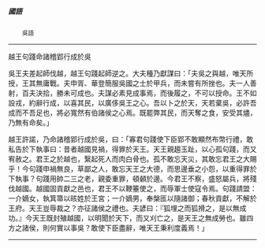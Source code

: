 

##### 國語
　　`吳語`

* * *

越王句踐命諸稽郢行成於吳

吳王夫差起師伐越，越王句踐起師逆之。大夫種乃獻謀曰：「夫吳之與越，唯天所授，王其無庸戰。夫申胥、華登簡服吳國之士於甲兵，而未嘗有所挫也。夫一人善射，百夫決拾，勝未可成也。夫謀必素見成事焉，而後履之，不可以授命。王不如設戎，約辭行成，以喜其民，以廣侈吳王之心。吾以卜之於天，天若棄吳，必許吾成而不吾足也，將必寬然有伯諸侯之心焉。既罷弊其民，而天奪之食，安受其燼，乃無有命矣。」

越王許諾，乃命諸稽郢行成於吳，曰：「寡君句踐使下臣郢不敢顯然布幣行禮，敢私告於下執事曰：昔者越國見禍，得罪於天王。天王親趨玉趾，以心孤句踐，而又宥赦之。君王之於越也，繄起死人而肉白骨也。孤不敢忘天災，其敢忘君王之大賜乎！今句踐申禍無良，草鄙之人，敢忘天王之大德，而思邊垂之小怨，以重得罪於下執事？句踐用帥二三之老，親委重罪，頓顙於邊。今君王不察，盛怒屬兵，將殘伐越國。越國固貢獻之邑也，君王不以鞭箠使之，而辱軍士使寇令焉。句踐請盟：一介嫡女，執箕箒以晐姓於王宮；一介嫡男，奉槃匜以隨諸御；春秋貢獻，不解於王府。天王豈辱裁之？亦征諸侯之禮也。夫諺曰：『狐埋之而狐搰之，是以無成功。』今天王既封殖越國，以明聞於天下，而又刈亡之，是天王之無成勞也。雖四方之諸侯，則何實以事吳？敢使下臣盡辭，唯天王秉利度義焉！」

* * *

